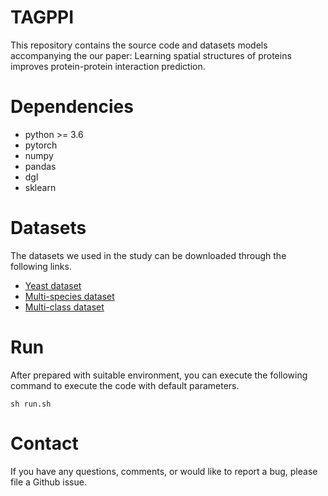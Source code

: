 # TAGPPI

This repository contains the source code and datasets models accompanying the our paper: Learning spatial structures of proteins improves
protein-protein interaction prediction.

# Dependencies
* python >= 3.6
* pytorch
* numpy
* pandas
* dgl
* sklearn

# Datasets
The datasets we used in the study can be downloaded through the following links.

* [Yeast dataset](https://1drv.ms/u/s!AqVY1IPGnJLRiG_oH3CopEyYC3vB?e=wtJULp)
* [Multi-species dataset](https://1drv.ms/u/s!AqVY1IPGnJLRiHA3aS0WGbwuSsHc?e=6AHmXl)
* [Multi-class dataset](https://1drv.ms/u/s!AqVY1IPGnJLRiHFKBet6wAV_GufP?e=A8Gup9)

# Run 
After prepared with suitable environment, you can execute the following command to execute the code with default parameters.
```shell
sh run.sh
```
# Contact
If you have any questions, comments, or would like to report a bug, please file a Github issue.
